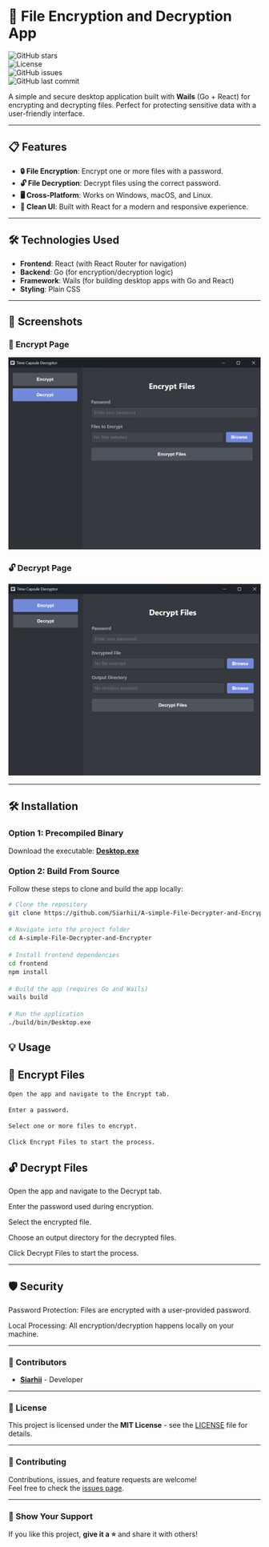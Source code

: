 # 🚀 File Encryption and Decryption App

![GitHub stars](https://img.shields.io/github/stars/Siarhii/A-simple-File-Decrypter-and-Encrypter?style=social)  
![License](https://img.shields.io/github/license/Siarhii/A-simple-File-Decrypter-and-Encrypter)  
![GitHub issues](https://img.shields.io/github/issues/Siarhii/A-simple-File-Decrypter-and-Encrypter)  
![GitHub last commit](https://img.shields.io/github/last-commit/Siarhii/A-simple-File-Decrypter-and-Encrypter)

A simple and secure desktop application built with **Wails** (Go + React) for encrypting and decrypting files. Perfect for protecting sensitive data with a user-friendly interface.

---

## 📋 Features

- **🔒 File Encryption**: Encrypt one or more files with a password.
- **🔓 File Decryption**: Decrypt files using the correct password.
- **🖥️ Cross-Platform**: Works on Windows, macOS, and Linux.
- **🎨 Clean UI**: Built with React for a modern and responsive experience.

---

## 🛠️ Technologies Used

- **Frontend**: React (with React Router for navigation)
- **Backend**: Go (for encryption/decryption logic)
- **Framework**: Wails (for building desktop apps with Go and React)
- **Styling**: Plain CSS

---

## 🎨 Screenshots

### 🔐 Encrypt Page

![Encrypt Page Screenshot](SS/EncryptSS.png)

### 🔓 Decrypt Page

![Decrypt Page Screenshot](SS/DecryptSS.png)

---

## 🛠️ Installation

### Option 1: Precompiled Binary

Download the executable: **[Desktop.exe](https://github.com/Siarhii/A-simple-File-Decrypter-and-Encrypter/releases/latest/download/Desktop.exe)**

### Option 2: Build From Source

Follow these steps to clone and build the app locally:

```bash
# Clone the repository
git clone https://github.com/Siarhii/A-simple-File-Decrypter-and-Encrypter.git

# Navigate into the project folder
cd A-simple-File-Decrypter-and-Encrypter

# Install frontend dependencies
cd frontend
npm install

# Build the app (requires Go and Wails)
wails build

# Run the application
./build/bin/Desktop.exe

```

## 💡 Usage

## 🔐 Encrypt Files

    Open the app and navigate to the Encrypt tab.

    Enter a password.

    Select one or more files to encrypt.

    Click Encrypt Files to start the process.

## 🔓 Decrypt Files

Open the app and navigate to the Decrypt tab.

Enter the password used during encryption.

Select the encrypted file.

Choose an output directory for the decrypted files.

Click Decrypt Files to start the process.

---

## 🛡️ Security

Password Protection: Files are encrypted with a user-provided password.

Local Processing: All encryption/decryption happens locally on your machine.

---

### 👥 Contributors

- **[Siarhii](https://github.com/Siarhii)** - Developer

---

### 📜 License

This project is licensed under the **MIT License** - see the [LICENSE](LICENSE) file for details.

---

### 🤝 Contributing

Contributions, issues, and feature requests are welcome!  
Feel free to check the [issues page](https://github.com/Siarhii/Remote-thing/issues).

---

### 🌟 Show Your Support

If you like this project, **give it a ⭐️** and share it with others!
